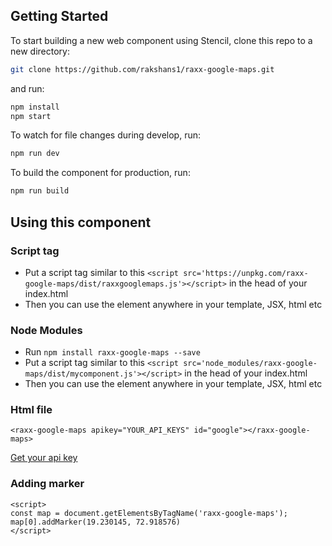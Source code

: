 ## Getting Started

To start building a new web component using Stencil, clone this repo to a new directory:

```bash
git clone https://github.com/rakshans1/raxx-google-maps.git
```

and run:

```bash
npm install
npm start
```

To watch for file changes during develop, run:

```bash
npm run dev
```

To build the component for production, run:

```bash
npm run build
```


## Using this component

### Script tag

- Put a script tag similar to this `<script src='https://unpkg.com/raxx-google-maps/dist/raxxgooglemaps.js'></script>` in the head of your index.html
- Then you can use the element anywhere in your template, JSX, html etc

### Node Modules
- Run `npm install raxx-google-maps --save`
- Put a script tag similar to this `<script src='node_modules/raxx-google-maps/dist/mycomponent.js'></script>` in the head of your index.html
- Then you can use the element anywhere in your template, JSX, html etc


### Html file
```
<raxx-google-maps apikey="YOUR_API_KEYS" id="google"></raxx-google-maps>
```
[Get your api key](https://developers.google.com/maps/documentation/javascript/get-api-key)


### Adding marker
```
<script>
const map = document.getElementsByTagName('raxx-google-maps');
map[0].addMarker(19.230145, 72.918576)
</script>